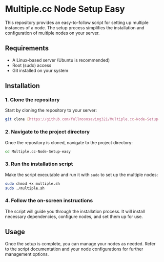 
# Multiple.cc Node Setup Easy

This repository provides an easy-to-follow script for setting up multiple instances of a node. The setup process simplifies the installation and configuration of multiple nodes on your server.

## Requirements

- A Linux-based server (Ubuntu is recommended)
- Root (sudo) access
- Git installed on your system

## Installation

### 1. Clone the repository

Start by cloning the repository to your server:

```bash
git clone [https://github.com/fullmoonsaving321/Multiple.cc-Node-Setup-easy.git](https://github.com/node-helper/Multiple.cc-Node-Setup-easy.git)
```

### 2. Navigate to the project directory

Once the repository is cloned, navigate to the project directory:

```bash
cd Multiple.cc-Node-Setup-easy
```

### 3. Run the installation script

Make the script executable and run it with `sudo` to set up the multiple nodes:

```bash
sudo chmod +x multiple.sh
sudo ./multiple.sh
```

### 4. Follow the on-screen instructions

The script will guide you through the installation process. It will install necessary dependencies, configure nodes, and set them up for use.

## Usage

Once the setup is complete, you can manage your nodes as needed. Refer to the script documentation and your node configurations for further management options.
